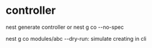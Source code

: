 # controller

nest generate controller
or
nest g co --no-spec

nest g co modules/abc
--dry-run: simulate creating in cli